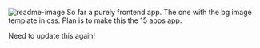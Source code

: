 ![readme-image](https://user-images.githubusercontent.com/60953822/172684549-fcf948b1-46c1-4311-8fe5-f16ee69d7f52.jpg)
So far a purely frontend app. The one with the bg image template in css.
Plan is to make this the 15 apps app.

Need to update this again!
